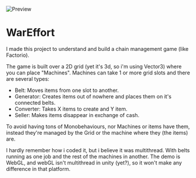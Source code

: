 ![Preview](https://github.com/tetreum/war-effort/raw/master/src/preview/preview.gif "Preview")

# WarEffort

I made this project to understand and build a chain management game (like Factorio).

The game is built over a 2D grid (yet it's 3d, so i'm using Vector3) where you can place "Machines".
Machines can take 1 or more grid slots and there are several types:
- Belt: Moves items from one slot to another.
- Generator: Creates items out of nowhere and places them on it's connected belts.
- Converter: Takes X items to create and Y item.
- Seller: Makes items disappear in exchange of cash.

To avoid having tons of Monobehaviours, nor Machines or items have them, instead they're managed by the Grid or the machine where they (the items) are.

I hardly remember how i coded it, but i believe it was multithread. With belts running as one job and the rest of the machines in another.
The demo is WebGL, and webGL isn't multithread in unity (yet?), so it won't make any difference in that platform.
